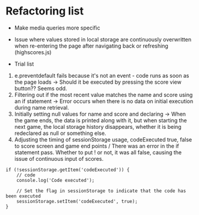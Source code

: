 # Refactoring list
- Make media queries more specific
- Issue where values stored in local storage are continuously overwritten when re-entering the page after navigating back or refreshing (highscores.js)

- Trial list
1. e.preventdefault fails because it's not an event - code runs as soon as the page loads -> Should it be executed by pressing the score view button?? Seems odd.
2. Filtering out if the most recent value matches the name and score using an if statement -> Error occurs when there is no data on initial execution during name retrieval.
3. Initially setting null values for name and score and declaring -> When the game ends, the data is printed along with it, but when starting the next game, the local storage history disappears, whether it is being redeclared as null or something else.
4. Adjusting the timing of sessionStorage usage, codeExecuted true, false to score screen and game end points / There was an error in the if statement pass. Whether to put ! or not, it was all false, causing the issue of continuous input of scores. 

```
if (!sessionStorage.getItem('codeExecuted')) {
    // code
    console.log('Code executed');

    // Set the flag in sessionStorage to indicate that the code has been executed
    sessionStorage.setItem('codeExecuted', true);
}
```
